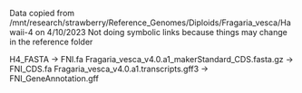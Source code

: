 Data copied from /mnt/research/strawberry/Reference_Genomes/Diploids/Fragaria_vesca/Hawaii-4 on 4/10/2023
Not doing symbolic links because things may change in the reference folder

H4_FASTA -> FNI.fa
Fragaria_vesca_v4.0.a1_makerStandard_CDS.fasta.gz -> FNI_CDS.fa
Fragaria_vesca_v4.0.a1.transcripts.gff3 -> FNI_GeneAnnotation.gff
